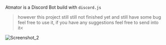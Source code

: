  Atmator is a Discord Bot build with `discord.js`
>however this project still still not finished yet and still have some bug  feel free to use it, if you have any suggestions feel free to send into it<

![Screenshot_2](https://user-images.githubusercontent.com/14804951/126911694-53b567a1-a419-4d95-93b0-81968bbccc00.png)
